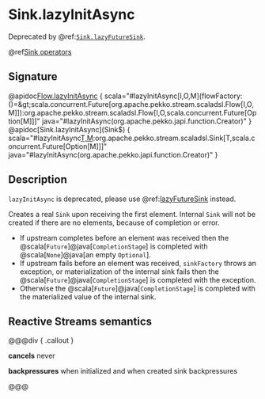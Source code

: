 # Sink.lazyInitAsync

Deprecated by @ref:[`Sink.lazyFutureSink`](lazyFutureSink.md).

@ref[Sink operators](../index.md#sink-operators)

## Signature

@apidoc[Flow.lazyInitAsync](Flow$) { scala="#lazyInitAsync[I,O,M](flowFactory:()=&gt;scala.concurrent.Future[org.apache.pekko.stream.scaladsl.Flow[I,O,M]]):org.apache.pekko.stream.scaladsl.Flow[I,O,scala.concurrent.Future[Option[M]]]" java="#lazyInitAsync(org.apache.pekko.japi.function.Creator)" }
@apidoc[Sink.lazyInitAsync](Sink$) { scala="#lazyInitAsync[T,M](sinkFactory:()=&gt;scala.concurrent.Future[org.apache.pekko.stream.scaladsl.Sink[T,M]]):org.apache.pekko.stream.scaladsl.Sink[T,scala.concurrent.Future[Option[M]]]" java="#lazyInitAsync(org.apache.pekko.japi.function.Creator)" }


## Description

`lazyInitAsync` is deprecated, please use @ref:[lazyFutureSink](lazyFutureSink.md) instead.

Creates a real `Sink` upon receiving the first element. Internal `Sink` will not be created if there are no elements,
because of completion or error.

- If upstream completes before an element was received then the @scala[`Future`]@java[`CompletionStage`] is completed with @scala[`None`]@java[an empty `Optional`].
- If upstream fails before an element was received, `sinkFactory` throws an exception, or materialization of the internal
  sink fails then the @scala[`Future`]@java[`CompletionStage`] is completed with the exception.
- Otherwise the @scala[`Future`]@java[`CompletionStage`] is completed with the materialized value of the internal sink.

## Reactive Streams semantics

@@@div { .callout }

**cancels** never

**backpressures** when initialized and when created sink backpressures

@@@



